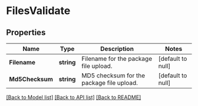 # FilesValidate

## Properties
Name | Type | Description | Notes
------------ | ------------- | ------------- | -------------
**Filename** | **string** | Filename for the package file upload. | [default to null]
**Md5Checksum** | **string** | MD5 checksum for the package file upload. | [default to null]

[[Back to Model list]](../README.md#documentation-for-models) [[Back to API list]](../README.md#documentation-for-api-endpoints) [[Back to README]](../README.md)


